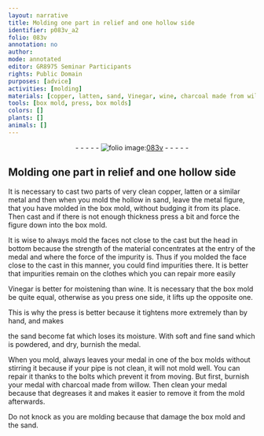 ```yaml
---
layout: narrative
title: Molding one part in relief and one hollow side
identifier: p083v_a2
folio: 083v
annotation: no
author:
mode: annotated
editor: GR8975 Seminar Participants
rights: Public Domain
purposes: [advice]
activities: [molding]
materials: [copper, latten, sand, Vinegar, wine, charcoal made from willow]
tools: [box mold, press, box molds]
colors: []
plants: []
animals: []
---
```


 <div class="folio" align="center">- - - - - <a href="http://gallica.bnf.fr/ark:/12148/btv1b10500001g/f172.item" target="_blank"><img src="https://cu-mkp.github.io/GR8975-edition/assets/photo-icon.png" alt="folio image: " style="display:inline-block; margin-bottom:-3px;"/>083v</a> - - - - - </div>  <span class="activity"></span> 

## Molding one part in relief and one hollow side

 
 It is necessary to cast two parts of very clean <span class="material">copper</span>, <span class="material">latten</span> or a similar metal and then when you mold the hollow in <span class="material">sand</span>, leave the metal figure, that you have molded in the <span class="tool">box mold</span>, without budging it from its place. Then cast and if there is not enough thickness press a bit and force the figure down into the <span class="tool">box mold</span>. 
 
 It is wise to always mold the faces not close to the cast but the head in bottom because the strength of the material concentrates at the entry of the medal and where the force of the impurity is. Thus if you molded the face close to the cast in this manner, you could find impurities there. It is better that impurities remain on the clothes which you can repair more easily 
 
 <span class="material">Vinegar</span> is better for moistening than <span class="material">wine</span>. It is necessary that the <span class="tool">box mold</span> be quite equal, otherwise as you press one side, it lifts up the opposite one. 
 
 This is why the <span class="tool">press</span> is better because it tightens more extremely than by hand, and makes 
 
 the <span class="material">sand</span> become fat which loses its moisture. With soft and fine <span class="material">sand</span> which is powdered, and dry, burnish the medal. 
 
 When you mold, always leaves your medal in one of the <span class="tool">box molds</span> without stirring it because if your pipe is not clean, it will not mold well. You can repair it thanks to the bolts which prevent it from moving. But first, burnish your medal with <span class="material">charcoal made from willow</span>. Then clean your medal because that degreases it and makes it easier to remove it from the mold afterwards. 
 
 Do not knock as you are molding because that damage the <span class="tool">box mold</span> and the <span class="material">sand</span>. 
 